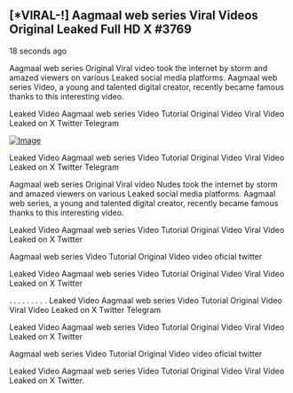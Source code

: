 ## [*VIRAL-!] Aagmaal web series Viral Videos Original Leaked Full HD X #3769

18 seconds ago

Aagmaal web series Original Viral video took the internet by storm and amazed viewers on various Leaked social media platforms. Aagmaal web series Video, a young and talented digital creator, recently became famous thanks to this interesting video.

Leaked Video Aagmaal web series Video Tutorial Original Video Viral Video Leaked on X Twitter Telegram

[![Image](https://github.com/user-attachments/assets/4baa9e90-ca7b-464e-852e-01bd4b43bc60)](https://happiness-bro.blogspot.com/2024/12/refhttpsviralvideotrending.html)

Leaked Video Aagmaal web series Video Tutorial Original Video Viral Video Leaked on X Twitter Telegram

Aagmaal web series Original Viral video Nudes took the internet by storm and amazed viewers on various Leaked social media platforms. Aagmaal web series, a young and talented digital creator, recently became famous thanks to this interesting video.

Leaked Video Aagmaal web series Video Tutorial Original Video Viral Video Leaked on X Twitter

Aagmaal web series Video Tutorial Original Video video oficial twitter

Leaked Video Aagmaal web series Video Tutorial Original Video Viral Video Leaked on X Twitter

. . . . . . . . . Leaked Video Aagmaal web series Video Tutorial Original Video Viral Video Leaked on X Twitter Telegram

Leaked Video Aagmaal web series Video Tutorial Original Video Viral Video Leaked on X Twitter

Aagmaal web series Video Tutorial Original Video video oficial twitter

Leaked Video Aagmaal web series Video Tutorial Original Video Viral Video Leaked on X Twitter.